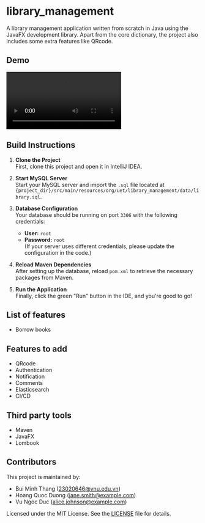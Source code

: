# library_management
A library management application written from scratch in Java using the JavaFX development library. Apart from the core dictionary, the project also includes some extra features like QRcode.


## Demo
![Demo Video](https://raw.githubusercontent.com/mthang1201/library_management/master/media/demo.mp4)


## Build Instructions

1. **Clone the Project**  
   First, clone this project and open it in IntelliJ IDEA.

2. **Start MySQL Server**  
   Start your MySQL server and import the `.sql` file located at `{project_dir}/src/main/resources/org/uet/library_management/data/library.sql`.

3. **Database Configuration**  
   Your database should be running on port `3306` with the following credentials:
   - **User:** `root`
   - **Password:** `root`  
   (If your server uses different credentials, please update the configuration in the code.)

4. **Reload Maven Dependencies**  
   After setting up the database, reload `pom.xml` to retrieve the necessary packages from Maven.

5. **Run the Application**  
   Finally, click the green "Run" button in the IDE, and you're good to go!


## List of features
- Borrow books


## Features to add
- QRcode
- Authentication
- Notification
- Comments
- Elasticsearch
- CI/CD


## Third party tools
- Maven
- JavaFX
- Lombook


## Contributors

This project is maintained by:

- Bui Minh Thang (23020646@vnu.edu.vn)
- Hoang Quoc Duong (jane.smith@example.com)
- Vu Ngoc Duc (alice.johnson@example.com)

Licensed under the MIT License. See the [LICENSE](LICENSE) file for details.
